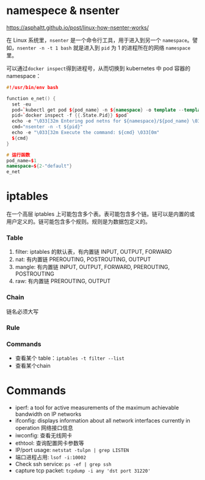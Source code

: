 # namespece & nsenter

https://asphaltt.github.io/post/linux-how-nsenter-works/

在 Linux 系统里，`nsenter` 是一个命令行工具，用于进入到另一个 `namespace`。譬如，`nsenter -n -t 1 bash` 就是进入到 `pid` 为 1 的进程所在的网络 `namespace` 里。

可以通过`docker inspect`得到进程号，从而切换到 kubernetes 中 pod 容器的 namespace：

```c++
#!/usr/bin/env bash

function e_net() {
  set -eu
  pod=`kubectl get pod ${pod_name} -n ${namespace} -o template --template='{{range .status.containerStatuses}}{{.containerID}}{{end}}' | sed 's/docker:\/\/\(.*\)$/\1/'`
  pid=`docker inspect -f {{.State.Pid}} $pod`
  echo -e "\033[32m Entering pod netns for ${namespace}/${pod_name} \033[0m\n"
  cmd="nsenter -n -t ${pid}"
  echo -e "\033[32m Execute the command: ${cmd} \033[0m"
  ${cmd}
}

# 运行函数
pod_name=$1
namespace=${2-"default"}
e_net
```





# iptables

在一个高层 iptables 上可能包含多个表。表可能包含多个链。链可以是内置的或用户定义的。链可能包含多个规则。规则是为数据包定义的。

### Table

1. filter: iptables 的默认表，有内置链 INPUT, OUTPUT, FORWARD
2. nat: 有内置链 PREROUTING, POSTROUTING, OUTPUT
3. mangle: 有内置链 INPUT, OUTPUT, FORWARD, PREROUTING, POSTROUTING
4. raw: 有内置链 PREROUTING, OUTPUT

### Chain

链名必须大写

### Rule

### Commands

- 查看某个 table：`iptables -t filter --list`
- 查看某个chain



# Commands

- iperf: a tool for active measurements of the maximum achievable bandwidth on IP networks
- ifconfig: displays information about all network interfaces currently in operation 网络接口信息
- iwconfig: 查看无线网卡
- ethtool: 查询配置网卡参数等
- IP/port usage: `netstat -tulpn | grep LISTEN`
- 端口进程占用: `lsof -i:10002`
- Check ssh service: `ps -ef | grep ssh`
- capture tcp packet: `tcpdump -i any 'dst port 31220'`